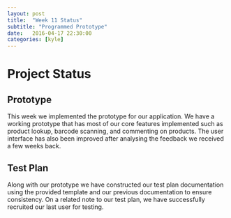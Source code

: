 ```yaml
---
layout: post
title:  "Week 11 Status"
subtitle: "Programmed Prototype"
date:   2016-04-17 22:30:00
categories: [kyle]
---
```


# Project Status

## Prototype 

This week we implemented the prototype for our application. We have a working prototype that has most of our core features implemented such as product lookup, barcode scanning, and commenting on products. The user interface has also been improved after analysing the feedback we received a few weeks back.

## Test Plan

Along with our prototype we have constructed our test plan documentation using the provided template and our previous documentation to ensure consistency. On a related note to our test plan, we have successfully recruited our last user for testing.